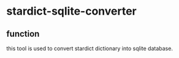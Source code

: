 stardict-sqlite-converter
=========================
function
-------------------------
this tool is used to convert stardict dictionary into sqlite database.